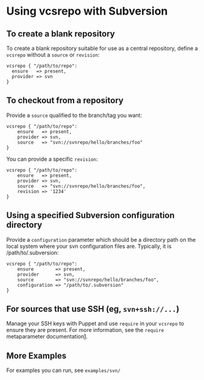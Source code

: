 Using vcsrepo with Subversion
=============================

To create a blank repository
----------------------------

To create a blank repository suitable for use as a central repository,
define a `vcsrepo` without a `source` or `revision`:

    vcsrepo { "/path/to/repo":
      ensure   => present,
      provider => svn
    }

To checkout from a repository
-----------------------------

Provide a `source` qualified to the branch/tag you want:

    vcsrepo { "/path/to/repo":
        ensure   => present,
        provider => svn,
        source   => "svn://svnrepo/hello/branches/foo"
    }

You can provide a specific `revision`:

    vcsrepo { "/path/to/repo":
        ensure   => present,
        provider => svn,
        source   => "svn://svnrepo/hello/branches/foo",
        revision => '1234'
    }


Using a specified Subversion configuration directory
-----------------------------

Provide a `configuration` parameter which should be a directory path on the local system where your svn configuration
files are.  Typically, it is /path/to/.subversion:

    vcsrepo { "/path/to/repo":
        ensure        => present,
        provider      => svn,
        source        => "svn://svnrepo/hello/branches/foo",
        configuration => "/path/to/.subversion"
    }


For sources that use SSH (eg, `svn+ssh://...`)
----------------------------------------------

Manage your SSH keys with Puppet and use `require` in your `vcsrepo`
to ensure they are present.  For more information, see the `require`
metaparameter documentation[1].

More Examples
-------------

For examples you can run, see `examples/svn/`

[1]: http://docs.puppetlabs.com/references/stable/metaparameter.html#require
